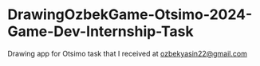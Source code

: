 # DrawingOzbekGame-Otsimo-2024-Game-Dev-Internship-Task
 Drawing app for Otsimo task that I received at ozbekyasin22@gmail.com

 
